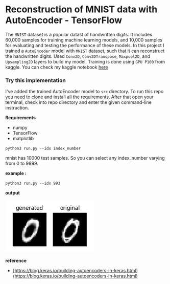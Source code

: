 # Reconstruction of MNIST data with AutoEncoder - TensorFlow

The `MNIST` dataset is a popular datast of handwritten digits. It includes 60,000 samples for training machine learning models, and 10,000 samples for evaluating and testing the performance of these models. In this project I trained a `AutoEncoder` model with `MNIST` dataset, such that it can reconstruct the handwritten digits. Used `Conv2D`, `Conv2DTranspose`, `Maxpool2D`, and `Upsampling2D` layers to build my model. Training is done using `GPU P100` from kaggle.
You can check my kaggle notebook [here](https://www.kaggle.com/code/kavyas1996/mnist-reconstruction-ae)

### Try this implementation

I've added the trained AutoEncoder model to `src` directory. To run this repo you need to clone and install all the requirements. After that open your terminal, check into repo directory and enter the given command-line instruction.

**Requirements**
- numpy 
- TensorFlow
- matplotlib

```
python3 run.py --idx index_number
```
mnist has 10000 test samples. So you can select any index_number varying from 0 to 9999.

**example :**

```
python3 run.py --idx 993
```
**output**

![sample](src/Figure_1.png)

**reference**

- [https://blog.keras.io/building-autoencoders-in-keras.html](https://blog.keras.io/building-autoencoders-in-keras.html)
